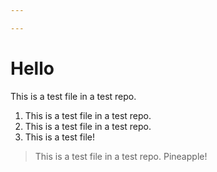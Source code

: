 ```yaml
---

---
```

# Hello

This is a test file in a test repo.

1. This is a test file in a test repo.
2. This is a test file in a test repo.
3. This is a test file!

> This is a test file in a test repo. Pineapple!
